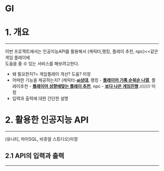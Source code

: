 # GI

# 1. 개요
* * *
이번 프로젝트에서는 인공지능API를 활용해서 (캐릭터,랭킹, 플레이 추천, npc)<<같은 게임 플레이에  
도움을 줄 수 있는 서비스를 해보려고한다. 

- 왜 필요한지?< 게임플레이 개선? 도움? 미정
- 어떠한 기능을 제공하는지? (캐릭터-<u>**ai상대**</u>, 랭킹 - <u>**플레이어 기록 순위순 나열**</u>, 플레이추천 - <u>**플레이어 성향에맞는 플레이 추천**</u>,
   npc - <u>**보다 나은 게임진행**</u>   /////// 미정
- 입력과 출력에 대한 간단한 설명


# 2. 활용한 인공지능 API
*** 


(유니티, 마이SQL, 비쥬얼 스튜디오)미정
## 2.1 API의 입력과 출력
***
